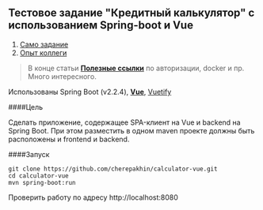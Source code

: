 ## Тестовое задание "Кредитный калькулятор" с использованием Spring-boot и Vue

1. [Само задание](doc/testjob.pdf)
1. [Опыт коллеги](https://habr.com/ru/post/467161/)
> В конце статьи [__Полезные ссылки__](https://habr.com/ru/post/467161/#Links
>) по авторизации, docker и пр. Много интересного. 

Использованы Spring Boot (v2.2.4), [__Vue__](https://ru.vuejs.org), [Vuetify](https://vuetifyjs.com)

####Цель

Сделать приложение, содержащее SPA-клиент на Vue и backend на Spring Boot.
При этом разместить в одном maven проекте должны быть расположены и frontend
 и backend. 
 
####Запуск

```shell script
git clone https://github.com/cherepakhin/calculator-vue.git
cd calculator-vue
mvn spring-boot:run
```

Проверить работу по адресу http://localhost:8080
